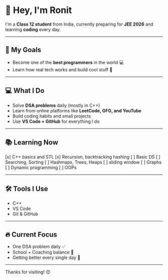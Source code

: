 # 👋 Hey, I'm Ronit

I'm a **Class 12 student** from India, currently preparing for **JEE 2026** and learning **coding** every day.

---

## 🌟 My Goals

- Become one of the **best programmers** in the world 💻
- Learn how real tech works and build cool stuff 🚀

---

## 💻 What I Do

- Solve **DSA problems** daily (mostly in C++)
- Learn from online platforms like **LeetCode, GFG, and YouTube**
- Build coding habits and small projects
- Use **VS Code + GitHub** for everything I do

---

## 📚 Learning Now

[x] C++ basics and STL
[x] Recursion, backtracking hashing
[ ] Basic DS
[ ] Searching, Sorting
[ ] Hashmaps, Trees, Heaps
[ ] sliding window
[ ] Graphs
[ ] Dynamic programming
[ ] OOPs
  
---

## 🛠 Tools I Use

- C++
- VS Code
- Git & GitHub

---

## 🔥 Current Focus

- One DSA problem daily ✅
- School + Coaching balance 📘
- Getting better every single day 🌱

---

Thanks for visiting! 😊


